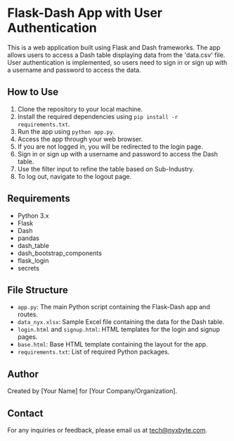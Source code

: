 # Flask-Dash App with User Authentication

This is a web application built using Flask and Dash frameworks. The app allows users to access a Dash table displaying data from the 'data.csv' file. User authentication is implemented, so users need to sign in or sign up with a username and password to access the data.

## How to Use

1. Clone the repository to your local machine.
2. Install the required dependencies using `pip install -r requirements.txt`.
3. Run the app using `python app.py`.
4. Access the app through your web browser.
5. If you are not logged in, you will be redirected to the login page.
6. Sign in or sign up with a username and password to access the Dash table.
7. Use the filter input to refine the table based on Sub-Industry.
8. To log out, navigate to the logout page.

## Requirements

- Python 3.x
- Flask
- Dash
- pandas
- dash_table
- dash_bootstrap_components
- flask_login
- secrets

## File Structure

- `app.py`: The main Python script containing the Flask-Dash app and routes.
- `data_nyx.xlsx`: Sample Excel file containing the data for the Dash table.
- `login.html` and `signup.html`: HTML templates for the login and signup pages.
- `base.html`: Base HTML template containing the layout for the app.
- `requirements.txt`: List of required Python packages.

## Author

Created by [Your Name] for [Your Company/Organization].

## Contact

For any inquiries or feedback, please email us at tech@nyxbyte.com.
